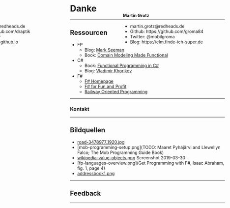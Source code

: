 # Danke

---

## Ressourcen

- FP
  - Blog: [Mark Seeman](https://blog.ploeh.dk/)
  - Book: [Domain Modeling Made Functional](https://pragprog.com/book/swdddf/domain-modeling-made-functional)
- C#
  - Book: [Functional Programming in C#](https://www.manning.com/books/functional-programming-in-c-sharp)
  - Blog: [Vladimir Khorikov](https://enterprisecraftsmanship.com/)
- F#
  - [F# Homepage](https://fsharp.org/)
  - [F# for Fun and Profit](https://fsharpforfunandprofit.com/)
  - [Railway Oriented Programming](https://fsharpforfunandprofit.com/rop/)

---

### Kontakt

<div style="position: absolute; top: 100px; left: -150px; height: 500px">
  <h4>Patrick Drechsler</h4>
  <ul class="small-font" >
    <li>patrick.drechsler@redheads.de</li>
    <li>Github: https://github.com/draptik</li>
    <li>Twitter: @drechsler</li>
    <li>Blog: http://draptik.github.io</li>
  </ul>
</div>

<div style="position: absolute; top: 100px; left: 400px; height: 500px; width:800px;">
  <h4>Martin Grotz</h4>
  <ul class="small-font" >
    <li>martin.grotz@redheads.de</li>
    <li>Github: https://github.com/groma84</li>
    <li>Twitter: @mobilgroma</li>
    <li>Blog: https://elm.finde-ich-super.de</li>
  </ul>
</div>

---

## Bildquellen

- [road-3478977_1920.jpg](https://pixabay.com/de/straße-landschaft-horizont-gerade-3478977/)
- [mob-programming-setup.png](TODO: Maaret Pyhäjärvi and Llewellyn Falco; The Mob Programming Guide Book)
- [wikipedia-value-objects.png](https://en.wikipedia.org/wiki/Value_object) Screenshot 2019-03-30
- [fp-languages-overview.png](Get Programming with F#, Isaac Abraham, fig. 1, page 4)
- [addressbook1.png](https://pixabay.com/users/nolan-luna-7247884)

---

## Feedback

---
